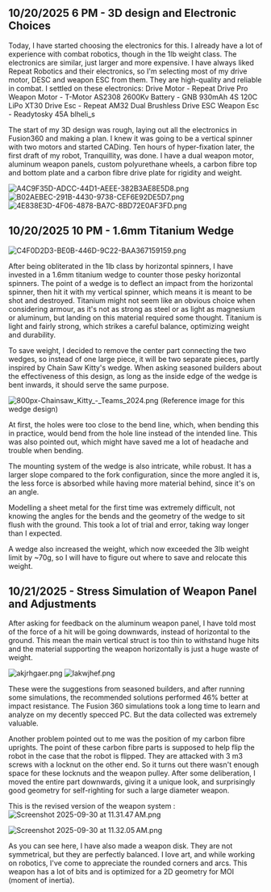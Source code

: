 <!--
  ===================    !!READ THIS NOTICE!!   ====================
  DO NOT edit this file manually. Your changes WILL BE OVERWRITTEN!
  This journal is auto generated and updated by Hack Club Blueprint.
  To edit this file, please edit your journal entries on Blueprint.
  ==================================================================
-->

## 10/20/2025 6 PM - 3D design and Electronic Choices  

Today, I have started choosing the electronics for this. I already have a lot of experience with combat robotics, though in the 1lb weight class. The electronics are similar, just larger and more expensive. I have always liked Repeat Robotics and their electronics, so I'm selecting most of my drive motor, DESC and weapon ESC from them. They are high-quality and reliable in combat. I settled on these electronics:
Drive Motor - Repeat Drive Pro
Weapon Motor - T-Motor AS2308 2600Kv
Battery - GNB 930mAh 4S 120C LiPo XT30
Drive Esc - Repeat AM32 Dual Brushless Drive ESC
Weapon Esc - Readytosky 45A blheli_s

The start of my 3D design was rough, laying out all the electronics in Fusion360 and making a plan. I knew it was going to be a vertical spinner with two motors and started CADing. Ten hours of hyper-fixation later, the first draft of my robot, Tranquillity, was done. I have a dual weapon motor, aluminum weapon panels, custom polyurethane wheels, a carbon fibre top and bottom plate and a carbon fibre drive plate for rigidity and weight.

![A4C9F35D-ADCC-44D1-AEEE-382B3AE8E5D8.png](https://blueprint.hackclub.com/user-attachments/blobs/proxy/eyJfcmFpbHMiOnsiZGF0YSI6Mzg1NiwicHVyIjoiYmxvYl9pZCJ9fQ==--5d38606429e5b43bbe0fa7ec11397a18acdc2444/A4C9F35D-ADCC-44D1-AEEE-382B3AE8E5D8.png)
![B02AEBEC-291B-4430-9738-CEF6E92DE5D7.png](https://blueprint.hackclub.com/user-attachments/blobs/proxy/eyJfcmFpbHMiOnsiZGF0YSI6Mzg1NSwicHVyIjoiYmxvYl9pZCJ9fQ==--1d22533bf5b8bd9f0bad000cffe083caafff3251/B02AEBEC-291B-4430-9738-CEF6E92DE5D7.png)
![4E838E3D-4F06-4878-BA7C-8BD72E0AF3FD.png](https://blueprint.hackclub.com/user-attachments/blobs/proxy/eyJfcmFpbHMiOnsiZGF0YSI6Mzg1NCwicHVyIjoiYmxvYl9pZCJ9fQ==--32edb332c1a806176afd2619b7a0b8fa05c122fb/4E838E3D-4F06-4878-BA7C-8BD72E0AF3FD.png)
  

## 10/20/2025 10 PM - 1.6mm Titanium Wedge  

![C4F0D2D3-BE0B-446D-9C22-BAA367159159.png](https://blueprint.hackclub.com/user-attachments/blobs/proxy/eyJfcmFpbHMiOnsiZGF0YSI6MzkwOSwicHVyIjoiYmxvYl9pZCJ9fQ==--eb9b04aee3e73e492f2a3330a8bbf6cf219006ac/C4F0D2D3-BE0B-446D-9C22-BAA367159159.png)

After being obliterated in the 1lb class by horizontal spinners, I have invested in a 1.6mm titanium wedge to counter those pesky horizontal spinners. The point of a wedge is to deflect an impact from the horizontal spinner, then hit it with my vertical spinner, which means it is meant to be shot and destroyed. Titanium might not seem like an obvious choice when considering armour, as it's not as strong as steel or as light as magnesium or aluminum, but landing on this material required some thought. Titanium is light and fairly strong, which strikes a careful balance, optimizing weight and durability. 

To save weight, I decided to remove the center part connecting the two wedges, so instead of one large piece, it will be two separate pieces, partly inspired by Chain Saw Kitty's wedge. When asking seasoned builders about the effectiveness of this design, as long as the inside edge of the wedge is bent inwards, it should serve the same purpose. 

![800px-Chainsaw_Kitty_-_Teams_2024.png](https://blueprint.hackclub.com/user-attachments/blobs/proxy/eyJfcmFpbHMiOnsiZGF0YSI6MzkxMywicHVyIjoiYmxvYl9pZCJ9fQ==--a673aaaf6149d510deb392a5b1a3837ab9d422f0/800px-Chainsaw_Kitty_-_Teams_2024.png)
(Reference image for this wedge design)

At first, the holes were too close to the bend line, which, when bending this in practice, would bend from the hole line instead of the intended line. This was also pointed out, which might have saved me a lot of headache and trouble when bending.

The mounting system of the wedge is also intricate, while robust. It has a larger slope compared to the fork configuration, since the more angled it is, the less force is absorbed while having more material behind, since it's on an angle.

Modelling a sheet metal for the first time was extremely difficult, not knowing the angles for the bends and the geometry of the wedge to sit flush with the ground. This took a lot of trial and error, taking way longer than I expected. 

A wedge also increased the weight, which now exceeded the 3lb weight limit by ~70g, so I will have to figure out where to save and relocate this weight.  

## 10/21/2025 - Stress Simulation of Weapon Panel and Adjustments  

After asking for feedback on the aluminum weapon panel, I have told most of the force of a hit will be going downwards, instead of horizontal to the ground. This mean the main vertical struct is too thin to withstand huge hits and the material supporting the weapon horizontally is just a huge waste of weight.

![akjrhgaer.png](https://blueprint.hackclub.com/user-attachments/blobs/proxy/eyJfcmFpbHMiOnsiZGF0YSI6NDE0NCwicHVyIjoiYmxvYl9pZCJ9fQ==--691739819674eee827c6311cd3c912075d55cd30/akjrhgaer.png)
![lakwjhef.png](https://blueprint.hackclub.com/user-attachments/blobs/proxy/eyJfcmFpbHMiOnsiZGF0YSI6NDE0MywicHVyIjoiYmxvYl9pZCJ9fQ==--efbb8e33efe2b23ddb3c0d973e3f8ea56c8adda0/lakwjhef.png)

These were the suggestions from seasoned builders, and after running some simulations, the recommended solutions performed 46% better at impact resistance. The Fusion 360 simulations took a long time to learn and analyze on my decently specced PC. But the data collected was extremely valuable.

Another problem pointed out to me was the position of my carbon fibre uprights. The point of these carbon fibre parts is supposed to help flip the robot in the case that the robot is flipped. They are attacked with 3 m3 screws with a locknut on the other end. So it turns out there wasn't enough space for these locknuts and the weapon pulley. After some deliberation, I moved the entire part downwards, giving it a unique look, and surprisingly good geometry for self-righting for such a large diameter weapon.

This is the revised version of the weapon system : ![Screenshot 2025-09-30 at 11.31.47 AM.png](https://blueprint.hackclub.com/user-attachments/blobs/proxy/eyJfcmFpbHMiOnsiZGF0YSI6NDE1MCwicHVyIjoiYmxvYl9pZCJ9fQ==--8f1356e29435a540334bc4d8cedd9a0572633f81/Screenshot%202025-09-30%20at%2011.31.47%E2%80%AFAM.png)

![Screenshot 2025-09-30 at 11.32.05 AM.png](https://blueprint.hackclub.com/user-attachments/blobs/proxy/eyJfcmFpbHMiOnsiZGF0YSI6NDE0OSwicHVyIjoiYmxvYl9pZCJ9fQ==--0071d825c82f4dd5547ab74cb8aee6d0df9e3a37/Screenshot%202025-09-30%20at%2011.32.05%E2%80%AFAM.png)

As you can see here, I have also made a weapon disk. They are not symmetrical, but they are perfectly balanced. I love art, and while working on robotics, I've come to appreciate the rounded corners and arcs. This weapon has a lot of bits and is optimized for a 2D geometry for MOI (moment of inertia).

  


